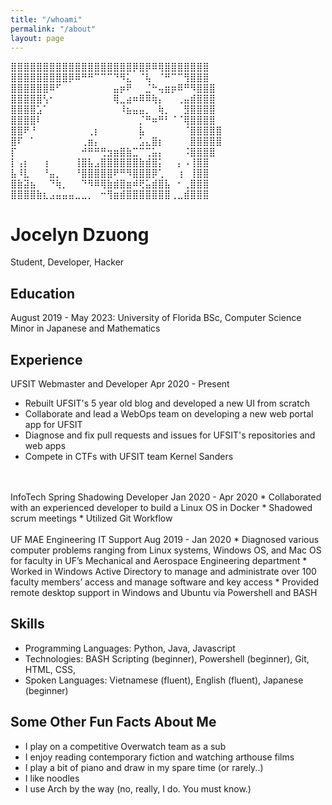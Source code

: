 ```yaml
---
title: "/whoami"
permalink: "/about"
layout: page
---
```


⣿⣿⣿⣿⣿⣿⣿⣿⣿⣿⣿⣿⣿⣿⣿⣿⣿⣿⣿⡿⣿⡿⠿⢿⣿⣿⣿⣿⣿⣿⣿
⣿⣿⣿⣿⣿⣿⣿⣿⣿⡿⠿⠛⠛⠉⠉⠉⠙⠻⣅⠀⠈⢧⠀⠈⠛⠉⠉⢻⣿⣿⣿
⣿⣿⣿⣿⣿⣿⠿⠋⠀⠀⠀⠀⠀⠀⠀⠀⣤⡶⠟⠀⠀⣈⠓⢤⣶⡶⠿⠛⠻⣿⣿⣿
⣿⣿⣿⣿⣿⢣⠂⠀⠀⠀⠀⠀⠀⠀⠀⠀⢿⣀⣴⠶⠿⠿⢷⡄⠀⠀⢀⣤⣾⣿⣿⣿
⣿⣿⣿⣿⣡⠁⠀⠀⠀⠀⠀⠀⠀⠀⠀⠀⠀⠸⣦⣤⣤⡀⠀⢷⡀⠀⠀⣻⣿⣿⣿⣿
⣿⣿⣿⣿⠇⠀⠀⠀⠀⠀⠀⠀⠀⠀⠀⠀⠀⠀⠀⠀⡈⠛⠶⠛⠃⠈⠈⢿⣿⣿⣿⣿
⣿⣿⠟⠘⠀⠀⠀⠀⠀⠀⠀⠀⢀⡆⠀⠀⠀⠀⠀⠀⣧⠀⠀⠀⠀⠀⠀⠈⣿⣿⣿⣿⣿
⣿⠏⠀⠁⠀⠀⠀⠀⠀⠀⠀⢀⣶⡄⠀⠀⠀⠀⠀⠀⣡⣄⣿⡆⠀⠀⠀⠀⣿⣿⣿⣿⣿
⡏⠀⠀⠀⠀⠀⠀⠀⠀⠀⠀⠚⠛⠛⢛⣲⣶⣿⣷⣉⠉⢉⣥⡄⠀⠀⠀⠨⣿⣿⣿⣿
⡇⢠⡆⠀⠀⢰⠀⠀⠀⠀⢸⣿⣧⣠⣿⣿⣿⣿⣿⣿⣷⣾⣿⡅⠀⠀⡄⠠⢸⣿⣿
⣧⠸⣇⠀⠀⠘⣤⡀⠀⠀⠘⣿⣿⣿⣿⣿⠟⠛⠻⣿⣿⣿⡿⢁⠀⠀⢰⠀⢸⣿⣿
⣿⣷⣽⣦⠀⠀⠙⢷⡀⠀⠀⠙⠻⠿⢿⣷⣾⣿⣶⠾⢟⣥⣾⣿⣧⠀⠂⢀⣿⣿⣿
⣿⣿⣿⣿⣷⣆⣠⣤⣤⣤⣀⣀⡀⠀⠒⢻⣶⣾⣿⣿⣿⣿⣿⣿⣿⢀⣀⣾⣿⣿⣿

# Jocelyn Dzuong
Student, Developer, Hacker

## Education
August 2019 - May 2023:
University of Florida
BSc, Computer Science
Minor in Japanese and Mathematics

## Experience
UFSIT Webmaster and Developer
Apr 2020 - Present
* Rebuilt UFSIT's 5 year old blog and developed a new UI from scratch 
* Collaborate and lead a WebOps team on developing a new web portal app for UFSIT
* Diagnose and fix pull requests and issues for UFSIT's repositories and web apps 
* Compete in CTFs with UFSIT team Kernel Sanders 
<br/>
<br/>
InfoTech Spring Shadowing Developer 
Jan 2020 - Apr 2020
* Collaborated with an experienced developer to build a Linux OS in Docker
* Shadowed scrum meetings
* Utilized Git Workflow
<br/>
<br/>
UF MAE Engineering IT Support
Aug 2019 - Jan 2020
* Diagnosed various computer problems ranging from Linux systems, Windows OS, and Mac OS for faculty in UF’s Mechanical and Aerospace Engineering department
* Worked in Windows Active Directory to manage and administrate over 100 faculty members’ access and manage software  and key access
* Provided remote desktop support in Windows and Ubuntu via Powershell and BASH

## Skills
* Programming Languages: Python, Java, Javascript
* Technologies: BASH Scripting (beginner), Powershell (beginner), Git, HTML, CSS,
* Spoken Languages: Vietnamese (fluent), English (fluent), Japanese (beginner)

## Some Other Fun Facts About Me
* I play on a competitive Overwatch team as a sub
* I enjoy reading contemporary fiction and watching arthouse films 
* I play a bit of piano and draw in my spare time (or rarely..)
* I like noodles
* I use Arch by the way (no, really, I do. You must know.)



